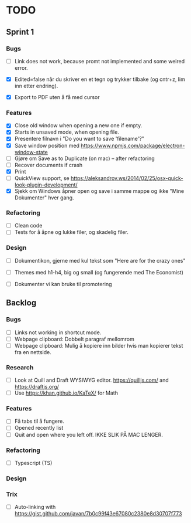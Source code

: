 
TODO
====

Sprint 1
--------

### Bugs
- [ ] Link does not work, because promt not implemented and some weired error.
- [x] Edited=false når du skriver en et tegn og trykker tilbake (og cntr+z, lim inn etter endring). 
- [x] Export to PDF uten å få med cursor


### Features
- [x] Close old window when opening a new one if empty.
- [x]  Starts in unsaved mode, when opening file.
- [x] Presentere filnavn i "Do you want to save 'filename'?"
- [x] Save window position med https://www.npmjs.com/package/electron-window-state
- [ ] Gjøre om Save as to Duplicate (on mac) – after refactoring
- [ ] Recover documents if crash
- [x] Print
- [ ] QuickView support, se https://aleksandrov.ws/2014/02/25/osx-quick-look-plugin-development/
- [x] Sjekk om Windows åpner open og save i samme mappe og ikke "Mine Dokumenter" hver gang.

### Refactoring
- [ ] Clean code
- [ ] Tests for å åpne og lukke filer, og skadelig filer.

### Design
- [ ] Dokumentikon, gjerne med kul tekst som "Here are for the crazy ones"
- [ ] Themes med h1-h4, big og small (og fungerende med The Economist)
- [ ] Dokumenter vi kan bruke til promotering


Backlog
-------

### Bugs
- [ ] Links not working in shortcut mode.
- [ ] Webpage clipboard: Dobbelt paragraf mellomrom
- [ ] Webpage clipboard: Mulig å kopiere inn bilder hvis man kopierer tekst fra en nettside.

### Research
- [ ] Look at Quill and Draft WYSIWYG editor. https://quilljs.com/ and https://draftjs.org/
- [ ] Use https://khan.github.io/KaTeX/ for Math

### Features
- [ ] Få tabs til å fungere.
- [ ] Opened recently list
- [ ] Quit and open where you left off. IKKE SLIK PÅ MAC LENGER. 

### Refactoring
- [ ] Typescript (TS)

### Design

### Trix
- [ ] Auto-linking with https://gist.github.com/javan/7b0c99f43e67080c2380e8d30707f773 
